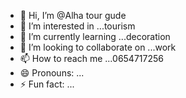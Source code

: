 - 👋 Hi, I’m @Alha tour gude
- 👀 I’m interested in ...tourism
- 🌱 I’m currently learning ...decoration
- 💞️ I’m looking to collaborate on ...work
- 📫 How to reach me ...0654717256
- 😄 Pronouns: ...
- ⚡ Fun fact: ...


